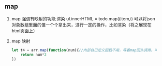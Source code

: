 ## map
1. map 强调有映射的功能  渲染
ul.innerHTML = todo.map((item,i)
可以将json对象数组里面的值一个个拿出来，进行一定的操作，比如渲染（将之展现在html页面上）

2. map 映射
    ```js
    let t4 = arr.map(function(num){//内部自己定义函数不用，等着map回头调用，叫做回调函数
        return num*2
    })
    ```

